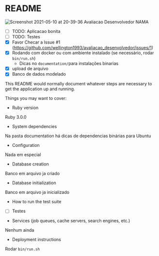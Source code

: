 # README

![Screenshot 2021-05-10 at 20-39-36 Avaliacao Desenvolvedor NAMA](https://user-images.githubusercontent.com/6920053/117721960-06c7bf80-b1d0-11eb-9e30-3cb30235aec1.png)


- [ ] TODO: Aplicacao bonita
- [ ] TODO: Testes
- [x] Favor Checar a Issue #1 (https://github.com/wellington1993/avaliacao_desenvolvedor/issues/1)
- [x] Rodando com docker ou com ambiente instalado (se necessário, rodar `bin/run.sh`)
  - Dicas no `documentation/`para instalações binarias
- [x] upload de arquivo
- [x] Banco de dados modelado

This README would normally document whatever steps are necessary to get the
application up and running.

Things you may want to cover:

* Ruby version

Ruby 3.0.0

* System dependencies

Na pasta documentation há dicas de dependencias binárias para Ubuntu

* Configuration

Nada em especial

* Database creation

Banco em arquivo ja criado

* Database initialization

Banco em arquivo ja inicializado

* How to run the test suite

- [ ] Testes

* Services (job queues, cache servers, search engines, etc.)

Nenhum ainda

* Deployment instructions

Rodar `bin/run.sh`

